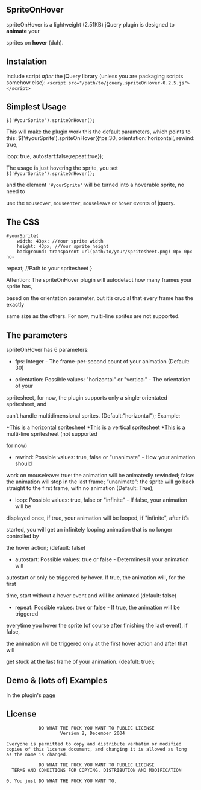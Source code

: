 ## SpriteOnHover
spriteOnHover is a lightweight (2.51KB) jQuery plugin is designed to **animate** your 

sprites on **hover** (duh). 

## Instalation
Include script *after* the jQuery library (unless you are packaging scripts somehow else):
`<script src="/path/to/jquery.spriteOnHover-0.2.5.js"></script>`

## Simplest Usage
    $('#yourSprite').spriteOnHover();

This will make the plugin work this the default parameters, which points to this:
    $('#yourSprite').spriteOnHover({fps:30, orientation:’horizontal’, rewind: true, 

loop: true, autostart:false;repeat:true});

The usage is just hovering the sprite, you set `$('#yourSprite').spriteOnHover();` 

and the element `'#yourSprite'` will be turned into a hoverable sprite, no need to 

use the `mouseover`, `mouseenter`, `mouseleave` or `hover` events of jquery.
	
## The CSS
    #yourSprite{
	    width: 43px; //Your sprite width
	    height: 43px; //Your sprite height
	    background: transparent url(path/to/your/spritesheet.png) 0px 0px no-

repeat; //Path to your spritesheet
    }

Attention: The spriteOnHover plugin will autodetect how many frames your sprite has, 

based on the orientation parameter, but it’s crucial that every frame has the exactly 

same size as the others. For now, multi-line sprites are not supported.

## The parameters
spriteOnHover has 6 parameters:

- fps: Integer - The frame-per-second count of your animation (Default: 30)

- orientation: Possible values: "horizontal" or "vertical" - The orientation of your 

spritesheet, for now, the plugin supports only a single-orientated spritesheet, and 

can’t handle multidimensional sprites. (Default:"horizontal");
Example: 

*[This](http://apolinariopassos.com.br) is a horizontal spritesheet
*[This](http://apolinariopassos.com.br) is a vertical spritesheet
*[This](http://apolinariopassos.com.br) is a multi-line spritesheet (not supported 

for now)

- rewind: Possible values: true, false or "unanimate" - How your animation should 

work on mouseleave: 
true: the animation will be animatedly rewinded; 
false: the animation will stop in the last frame;
“unanimate": the sprite will go back straight to the first frame, with no animation
(Default: True);

- loop: Possible values: true, false or "infinite" - If false, your animation will be 

displayed once, if true, your animation will be looped, if "infinite", after it’s 

started, you will get an infinitely looping animation that is no longer controlled by 

the hover action; (default: false)

- autostart: Possible values: true or false - Determines if your animation will 

autostart or only be triggered by hover. If true, the animation will, for the first 

time, start without a hover event and will 
be animated (default: false)

- repeat: Possible values: true or false - If true, the animation will be triggered 

everytime you hover the sprite (of course after finishing the last event), if false, 

the animation will be triggered only at the first hover action and after that will 

get stuck at the last frame of your animation. (deafult: true); 

## Demo & (lots of) Examples
In the plugin's [page](http://www.apolinariopassos.com.br)

## License

                DO WHAT THE FUCK YOU WANT TO PUBLIC LICENSE
                        Version 2, December 2004

    Everyone is permitted to copy and distribute verbatim or modified
    copies of this license document, and changing it is allowed as long
    as the name is changed.

                DO WHAT THE FUCK YOU WANT TO PUBLIC LICENSE
      TERMS AND CONDITIONS FOR COPYING, DISTRIBUTION AND MODIFICATION

    0. You just DO WHAT THE FUCK YOU WANT TO.	